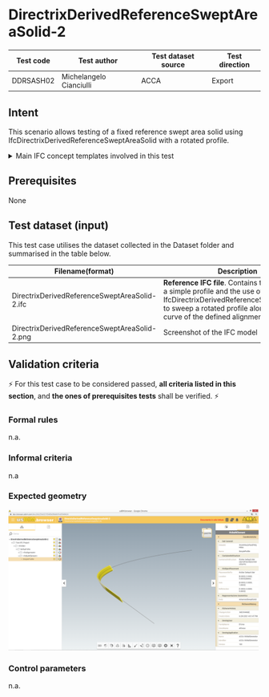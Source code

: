 # DirectrixDerivedReferenceSweptAreaSolid-2

| Test code | Test author             | Test dataset source | Test direction |
|-----------|-------------------------|---------------------|----------------|
| DDRSASH02 | Michelangelo Cianciulli | ACCA                | Export         |



## Intent
This scenario allows testing of a fixed reference swept area solid using IfcDirectrixDerivedReferenceSweptAreaSolid with a rotated profile.

<details><summary>Main IFC concept templates involved in this test</summary> 

- Project Global Positioning
- Alignment Layout
- Spatial Decomposition
- Spatial Containment
- Alignment Geometry
- Alignment Geometry Gradient
- Product Geometric Representation
- Body SectionedSolidHorizontal
</details>



## Prerequisites
None



## Test dataset (input)
This test case utilises the dataset collected in the Dataset folder and summarised in the table below.

| Filename(format)                   | Description                                                                                                                                                                                                               |
|------------------------------------|---------------------------------------------------------------------------------------------------------------------------------------------------------------------------------------------------------------------------|
| DirectrixDerivedReferenceSweptAreaSolid-2.ifc | **Reference IFC file**. Contains the definition of a simple profile and the use of IfcDirectrixDerivedReferenceSweptAreaSolid to sweep a rotated profile along the gradient curve of the defined alignment |
| DirectrixDerivedReferenceSweptAreaSolid-2.png     | Screenshot of the IFC model                                                                                                                                                                                               |




## Validation criteria
:zap: For this test case to be considered passed, **all criteria listed in this section**, and **the ones of prerequisites tests** shall be verified. :zap:

### Formal rules
n.a.


### Informal criteria
n.a


### Expected geometry

<img src="./Dataset/DirectrixDerivedReferenceSweptAreaSolid-2.png" width="500"/>


### Control parameters
n.a.